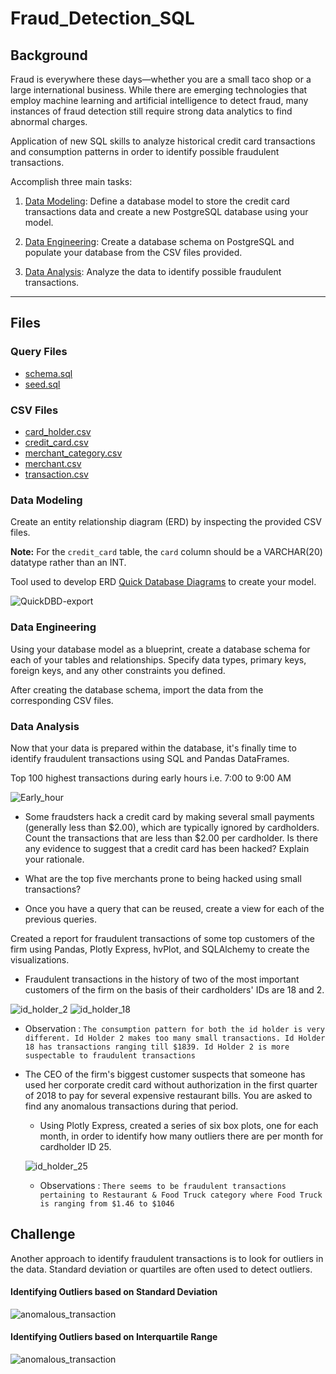 # Fraud_Detection_SQL


## Background

Fraud is everywhere these days—whether you are a small taco shop or a large international business. While there are emerging technologies that employ machine learning and artificial intelligence to detect fraud, many instances of fraud detection still require strong data analytics to find abnormal charges.

Application of new SQL skills to analyze historical credit card transactions and consumption patterns in order to identify possible fraudulent transactions.

Accomplish three main tasks:

1. [Data Modeling](#Data-Modeling):
Define a database model to store the credit card transactions data and create a new PostgreSQL database using your model.

2. [Data Engineering](#Data-Engineering): Create a database schema on PostgreSQL and populate your database from the CSV files provided.

3. [Data Analysis](#Data-Analysis): Analyze the data to identify possible fraudulent transactions.

---

## Files

### Query Files

* [schema.sql](SQL/schema.sql)
* [seed.sql](SQL/seed.sql)

### CSV Files

* [card_holder.csv](Data/card_holder.csv)
* [credit_card.csv](Data/credit_card.csv)
* [merchant_category.csv](Data/merchant_category.csv)
* [merchant.csv](Data/merchant.csv)
* [transaction.csv](Data/transaction.csv)


### Data Modeling

Create an entity relationship diagram (ERD) by inspecting the provided CSV files.

**Note:** For the `credit_card` table, the `card` column should be a VARCHAR(20) datatype rather than an INT.

Tool used to develop ERD [Quick Database Diagrams](https://app.quickdatabasediagrams.com/#/) to create your model.

![QuickDBD-export](Images/QuickDBD-export.png)

### Data Engineering

Using your database model as a blueprint, create a database schema for each of your tables and relationships. Specify data types, primary keys, foreign keys, and any other constraints you defined.

After creating the database schema, import the data from the corresponding CSV files.


### Data Analysis

Now that your data is prepared within the database, it's finally time to identify fraudulent transactions using SQL and Pandas DataFrames.

Top 100 highest transactions during early hours i.e. 7:00 to 9:00 AM

![Early_hour](Images/Early_hour.PNG)

* Some fraudsters hack a credit card by making several small payments (generally less than $2.00), which are typically ignored by cardholders. Count the transactions that are less than $2.00 per cardholder. Is there any evidence to suggest that a credit card has been hacked? Explain your rationale.

* What are the top five merchants prone to being hacked using small transactions?

* Once you have a query that can be reused, create a view for each of the previous queries.

Created a report for fraudulent transactions of some top customers of the firm using Pandas, Plotly Express, hvPlot, and SQLAlchemy to create the visualizations.

* Fraudulent transactions in the history of two of the most important customers of the firm on the basis of their cardholders' IDs are 18 and 2.

 ![id_holder_2](Images/id_holder_2.PNG)
 ![id_holder_18](Images/id_holder_18.PNG)
  
  * Observation : `The consumption pattern for both the id holder is very different. Id Holder 2 makes too many small transactions. Id Holder 18 has transactions ranging till $1839. Id Holder 2 is more suspectable to fraudulent transactions`

* The CEO of the firm's biggest customer suspects that someone has used her corporate credit card without authorization in the first quarter of 2018 to pay for several expensive restaurant bills. You are asked to find any anomalous transactions during that period.

  * Using Plotly Express, created a series of six box plots, one for each month, in order to identify how many outliers there are per month for cardholder ID 25.
  
  ![id_holder_25](Images/id_holder_25.PNG)

  * Observations : `There seems to be fraudulent transactions pertaining to Restaurant & Food Truck category where Food Truck is ranging from $1.46 to $1046`


## Challenge

Another approach to identify fraudulent transactions is to look for outliers in the data. Standard deviation or quartiles are often used to detect outliers.

#### Identifying Outliers based on Standard Deviation

![anomalous_transaction](Images/anomalous_transaction.PNG)

#### Identifying Outliers based on Interquartile Range

![anomalous_transaction](Images/anomalous_transaction.PNG)

